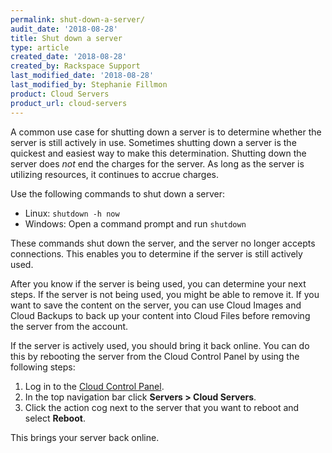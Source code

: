```yaml
---
permalink: shut-down-a-server/
audit_date: '2018-08-28'
title: Shut down a server
type: article
created_date: '2018-08-28'
created_by: Rackspace Support
last_modified_date: '2018-08-28'
last_modified_by: Stephanie Fillmon
product: Cloud Servers
product_url: cloud-servers
---
```


A common use case for shutting down a server is to determine whether the
server is still actively in use. Sometimes shutting down a server is
the quickest and easiest way to make this determination. Shutting
down the server does *not* end the charges for the server. As long as
the server is utilizing resources, it continues to accrue charges.

Use the following commands to shut down a server:

- Linux: `shutdown -h now`
- Windows: Open a command prompt and run `shutdown`

These commands shut down the server, and the server no longer
accepts connections. This enables you to determine if the server is
still actively used.

After you know if the server is being used, you can determine your next
steps. If the server is not being used, you might be able to remove it. If you
want to save the content on the server, you can use Cloud Images and Cloud
Backups to back up your content into Cloud Files before removing the server
from the account.

If the server is actively used, you should bring it back online. You can
do this by rebooting the server from the Cloud Control Panel by using
the following steps:

1. Log in to the [Cloud Control Panel](https://mycloud.rackspace.com/).
2. In the top navigation bar click **Servers > Cloud Servers**.
3. Click the action cog next to the server that you want to reboot and select **Reboot**.

This brings your server back online.
